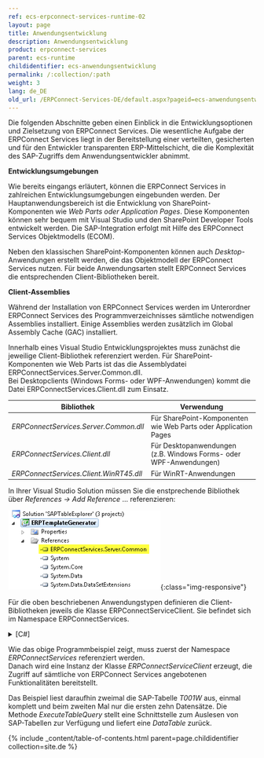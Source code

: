 ```yaml
---
ref: ecs-erpconnect-services-runtime-02
layout: page
title: Anwendungsentwicklung
description: Anwendungsentwicklung
product: erpconnect-services
parent: ecs-runtime
childidentifier: ecs-anwendungsentwicklung
permalink: /:collection/:path
weight: 3
lang: de_DE
old_url: /ERPConnect-Services-DE/default.aspx?pageid=ecs-anwendungsentwicklung
---
```


Die folgenden Abschnitte geben einen Einblick in die Entwicklungsoptionen und Zielsetzung von ERPConnect Services. Die wesentliche Aufgabe der ERPConnect Services liegt in der Bereitstellung einer verteilten, gesicherten und für den Entwickler transparenten ERP-Mittelschicht, die die Komplexität des SAP-Zugriffs dem Anwendungsentwickler abnimmt.


**Entwicklungsumgebungen**

Wie bereits eingangs erläutert, können die ERPConnect Services in zahlreichen Entwicklungsumgebungen eingebunden werden. Der Hauptanwendungsbereich ist die Entwicklung von SharePoint-Komponenten wie *Web Parts oder Application Pages*. Diese Komponenten können sehr bequem mit Visual Studio und den SharePoint Developer Tools entwickelt werden. Die SAP-Integration erfolgt mit Hilfe des ERPConnect Services Objektmodells (ECOM). 

Neben den klassischen SharePoint-Komponenten können auch *Desktop*-Anwendungen erstellt werden, die das Objektmodell der ERPConnect Services nutzen. Für beide Anwendungsarten stellt ERPConnect Services die entsprechenden Client-Bibliotheken bereit.


**Client-Assemblies**

Während der Installation von ERPConnect Services werden im Unterordner ERPConnect Services des Programmverzeichnisses sämtliche notwendigen Assemblies installiert. Einige Assemblies werden zusätzlich im Global Assembly Cache (GAC) installiert.

Innerhalb eines Visual Studio Entwicklungsprojektes muss zunächst die jeweilige Client-Bibliothek referenziert werden. Für SharePoint-Komponenten wie Web Parts ist das die Assemblydatei ERPConnectServices.Server.Common.dll. <br>
Bei Desktopclients (Windows Forms- oder WPF-Anwendungen) kommt die Datei ERPConnectServices.Client.dll zum Einsatz.

| Bibliothek                              | Verwendung                                                        |
|-----------------------------------------|-------------------------------------------------------------------|
| *ERPConnectServices.Server.Common.dll*  | Für SharePoint-Komponenten wie Web Parts oder Application Pages   |
| *ERPConnectServices.Client.dll*         | Für Desktopanwendungen (z.B. Windows Forms- oder WPF-Anwendungen) |
| *ERPConnectServices.Client.WinRT45.dll* | Für WinRT-Anwendungen                                             |

In Ihrer Visual Studio Solution müssen Sie die enstprechende Bibliothek über *References -> Add Reference* ... referenzieren:

![ECS-VS-Add-Reference](/img/content/ECS-VS-Add-Reference.png){:class="img-responsive"}

Für die oben beschriebenen Anwendungstypen definieren die Client-Bibliotheken jeweils die Klasse ERPConnectServiceClient. Sie befindet sich im Namespace ERPConnectServices.


<details>
<summary>[C#]</summary>
{% highlight csharp %}
using ERPConnectServices;
// ...
ERPConnectServiceClient client = new ERPConnectServiceClient();
DataTable dt1 = client.ExecuteTableQuery("T001W");
DataTable dt2 = client.ExecuteTableQuery("T001W", new ExecuteTableQuerySettings { RowCount = 10 });
{% endhighlight %}
</details>

Wie das obige Programmbeispiel zeigt, muss zuerst der Namespace *ERPConnectServices* referenziert werden.<br> 
Danach wird eine Instanz der Klasse *ERPConnectServiceClient* erzeugt, die Zugriff auf sämtliche von ERPConnect Services angebotenen Funktionalitäten bereitstellt.

Das Beispiel liest daraufhin zweimal die SAP-Tabelle *T001W* aus, einmal komplett und beim zweiten Mal nur die ersten zehn Datensätze. 
Die Methode *ExecuteTableQuery* stellt eine Schnittstelle zum Auslesen von SAP-Tabellen zur Verfügung und liefert eine *DataTable* zurück. 


{% include _content/table-of-contents.html parent=page.childidentifier collection=site.de %}